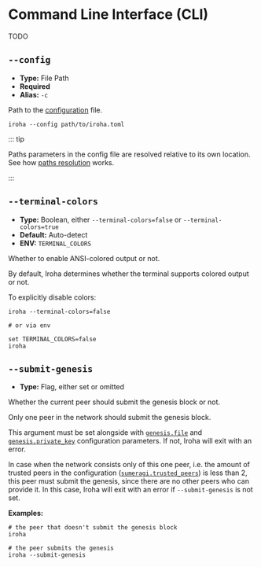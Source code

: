 # Command Line Interface (CLI)

TODO

## `--config`

- **Type:** File Path
- **Required**
- **Alias:** `-c`

Path to the [configuration](/reference/config/) file.

```shell
iroha --config path/to/iroha.toml
```

::: tip

Paths parameters in the config file are resolved relative to its own
location. See how
[paths resolution](/reference/config/glossary#paths-resolution) works.

:::

## `--terminal-colors`

- **Type:** Boolean, either `--terminal-colors=false` or
  `--terminal-colors=true`
- **Default:** Auto-detect
- **ENV:** `TERMINAL_COLORS`

Whether to enable ANSI-colored output or not.

By default, Iroha determines whether the terminal supports colored output
or not.

To explicitly disable colors:

```shell 
iroha --terminal-colors=false

# or via env

set TERMINAL_COLORS=false
iroha
```

## `--submit-genesis`

- **Type:** Flag, either set or omitted

Whether the current peer should submit the genesis block or not.

Only one peer in the network should submit the genesis block.

This argument must be set alongside with
[`genesis.file`](/reference/config/genesis-params#genesis-file) and
[`genesis.private_key`](/reference/config/genesis-params#genesis-private-key)
configuration parameters. If not, Iroha will exit with an error.

In case when the network consists only of this one peer, i.e. the amount of
trusted peers in the configuration
([`sumeragi.trusted_peers`](/reference/config/sumeragi-params#sumeragi-trusted-peers))
is less than 2, this peer must submit the genesis, since there are no other
peers who can provide it. In this case, Iroha will exit with an error if
`--submit-genesis` is not set.

**Examples:**

```shell
# the peer that doesn't submit the genesis block
iroha

# the peer submits the genesis
iroha --submit-genesis
```

